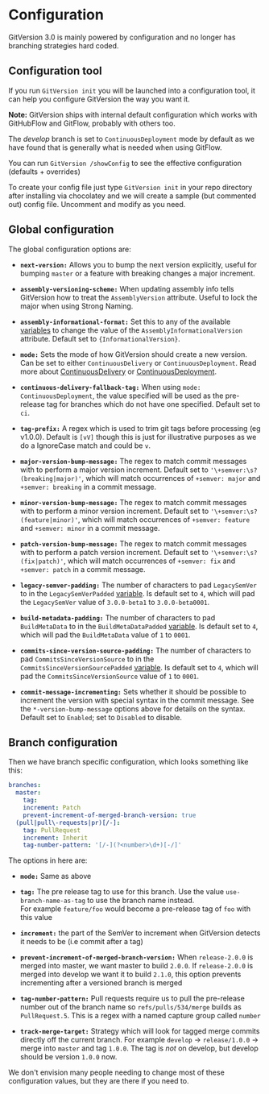 # Configuration
GitVersion 3.0 is mainly powered by configuration and no longer has branching strategies hard coded.

## Configuration tool
If you run `GitVersion init` you will be launched into a configuration tool, it can help you configure GitVersion the way you want it.

**Note:** GitVersion ships with internal default configuration which works with GitHubFlow and GitFlow, probably with others too.

The *develop* branch is set to `ContinuousDeployment` mode by default as we have found that is generally what is needed when using GitFlow.

You can run `GitVersion /showConfig` to see the effective configuration (defaults + overrides)

To create your config file just type `GitVersion init` in your repo directory after installing via chocolatey and we will create a sample (but commented out) config file.
Uncomment and modify as you need.

## Global configuration
The global configuration options are:

 - **`next-version:`** Allows you to bump the next version explicitly, useful for bumping `master` or a feature with breaking changes a major increment.

 - **`assembly-versioning-scheme:`** When updating assembly info tells GitVersion how to treat the `AssemblyVersion` attribute. Useful to lock the major when using Strong Naming.

 - **`assembly-informational-format:`** Set this to any of the available [variables](/more-info/variables) to change the value of the `AssemblyInformationalVersion` attribute. Default set to `{InformationalVersion}`.

 - **`mode:`** Sets the mode of how GitVersion should create a new version. Can be set to either `ContinuousDelivery` or `ContinuousDeployment`. Read more about [ContinuousDelivery](/reference/continuous-delivery/) or [ContinuousDeployment](/reference/continuous-deployment/).

 - **`continuous-delivery-fallback-tag:`** When using `mode: ContinuousDeployment`, the value specified will be used as the pre-release tag for branches which do not have one specified. Default set to `ci`.

 - **`tag-prefix:`** A regex which is used to trim git tags before processing (eg v1.0.0). Default is `[vV]` though this is just for illustrative purposes as we do a IgnoreCase match and could be `v`.

 - **`major-version-bump-message:`** The regex to match commit messages with to perform a major version increment. Default set to `'\+semver:\s?(breaking|major)'`, which will match occurrences of `+semver: major` and `+semver: breaking` in a commit message.

 - **`minor-version-bump-message:`** The regex to match commit messages with to perform a minor version increment. Default set to `'\+semver:\s?(feature|minor)'`, which will match occurrences of `+semver: feature` and `+semver: minor` in a commit message.

 - **`patch-version-bump-message:`** The regex to match commit messages with to perform a patch version increment. Default set to `'\+semver:\s?(fix|patch)'`, which will match occurrences of `+semver: fix` and `+semver: patch` in a commit message.

 - **`legacy-semver-padding:`** The number of characters to pad `LegacySemVer` to  in the `LegacySemVerPadded` [variable](/more-info/variables). Is default set to `4`, which will pad the `LegacySemVer` value of `3.0.0-beta1` to `3.0.0-beta0001`.

 - **`build-metadata-padding:`** The number of characters to pad `BuildMetaData` to in the `BuildMetaDataPadded` [variable](/more-info/variables). Is default set to `4`, which will pad the `BuildMetaData` value of `1` to `0001`.

 - **`commits-since-version-source-padding:`** The number of characters to pad `CommitsSinceVersionSource` to in the `CommitsSinceVersionSourcePadded` [variable](/more-info/variables). Is default set to `4`, which will pad the `CommitsSinceVersionSource` value of `1` to `0001`.

 - **`commit-message-incrementing:`** Sets whether it should be possible to increment the version with special syntax in the commit message. See the `*-version-bump-message` options above for details on the syntax. Default set to `Enabled`; set to `Disabled` to disable.

## Branch configuration

Then we have branch specific configuration, which looks something like this:

```yaml
branches:
  master:
    tag:
    increment: Patch
    prevent-increment-of-merged-branch-version: true
  (pull|pull\-requests|pr)[/-]:
    tag: PullRequest
    increment: Inherit
    tag-number-pattern: '[/-](?<number>\d+)[-/]'
```

The options in here are:

 - **`mode:`** Same as above

 - **`tag:`** The pre release tag to use for this branch. Use the value `use-branch-name-as-tag` to use the branch name instead.  
   For example `feature/foo` would become a pre-release tag of `foo` with this value

 - **`increment:`** the part of the SemVer to increment when GitVersion detects it needs to be (i.e commit after a tag)

 - **`prevent-increment-of-merged-branch-version:`** When `release-2.0.0` is merged into master, we want master to build `2.0.0`.
    If `release-2.0.0` is merged into develop we want it to build `2.1.0`, this option prevents incrementing after a versioned branch is merged

 - **`tag-number-pattern:`** Pull requests require us to pull the pre-release number out of the branch name so `refs/pulls/534/merge` builds as `PullRequest.5`.
   This is a regex with a named capture group called `number`

 - **`track-merge-target:`** Strategy which will look for tagged merge commits directly off the current branch. For example `develop` → `release/1.0.0` → merge into `master` and tag `1.0.0`. The tag is *not* on develop, but develop should be version `1.0.0` now.

We don't envision many people needing to change most of these configuration values, but they are there if you need to.